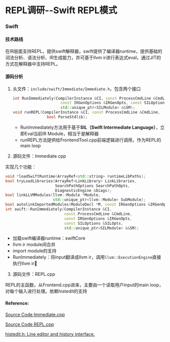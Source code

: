 # REPL调研--Swift REPL模式



### Swift

#### 技术路线

在IR层面支持REPL，提供swift解释器，swift提供了编译器runtime，提供基础的词法分析、语法分析、IR生成能力，并可基于llvm ir进行表达式eval，通过JIT的方式在解释器中支持REPL。

#### 源码分析

1. 头文件：`include/swift/Immediate/Immediate.h`，包含两个接口

   ```cpp
   int RunImmediately(CompilerInstance &CI, const ProcessCmdLine &CmdLine,
                        const IRGenOptions &IRGenOpts, const SILOptions &SILOpts,
                        std::unique_ptr<SILModule> &&SM);
   void runREPL(CompilerInstance &CI, const ProcessCmdLine &CmdLine,
                  bool ParseStdlib);
   ```

   - RunImmediately方法用于基于**SIL（Swift Intermediate Language）**，立即Eval当前IR Module，相当于是解释器
   - runREPL方法提供给FrontendTool.cpp前端逻辑进行调用，作为REPL的main loop

2. 源码文件：Immediate.cpp

实现几个功能：

```cpp
void *loadSwiftRuntime(ArrayRef<std::string> runtimeLibPaths);
bool tryLoadLibraries(ArrayRef<LinkLibrary> LinkLibraries,
                      SearchPathOptions SearchPathOpts,
                      DiagnosticEngine &Diags);
bool linkLLVMModules(llvm::Module *Module,
                     std::unique_ptr<llvm::Module> SubModule);
bool autolinkImportedModules(ModuleDecl *M, const IRGenOptions &IRGenOpts);
int swift::RunImmediately(CompilerInstance &CI,
                          const ProcessCmdLine &CmdLine,
                          const IRGenOptions &IRGenOpts,
                          const SILOptions &SILOpts,
                          std::unique_ptr<SILModule> &&SM);
```

- 加载swift编译器runtime：swiftCore
- llvm ir module间合并
- import module的支持
- RunImmediately：将input翻译成llvm ir，调用`llvm::ExecutionEngine`直接执行llvm ir

3. 源码文件：REPL.cpp

REPL的主函数，从Frontend.cpp进来，主要由一个读取用户input的main loop，对每个输入进行处理。依赖histedit的支持

#### Reference:

[Source Code Immediate.cpp](https://github.com/apple/swift/blob/master/lib/Immediate/Immediate.cpp)

[Source Code REPL.cpp](https://github.com/apple/swift/blob/master/lib/Immediate/REPL.cpp)

[histedit.h: Line editor and history interface.]()